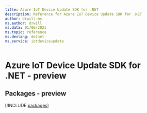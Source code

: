 ```yaml
---
title: Azure IoT Device Update SDK for .NET
description: Reference for Azure IoT Device Update SDK for .NET
author: drwill-ms
ms.author: drwill
ms.data: 01/06/2023
ms.topic: reference
ms.devlang: dotnet
ms.service: iotdeviceupdate
---
```

# Azure IoT Device Update SDK for .NET - preview
## Packages - preview
[!INCLUDE [packages](iot-device-update-index.md)]